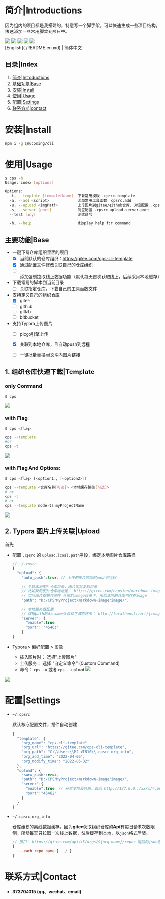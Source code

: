 # 简介|Introductions

因为组内的项目都是我搭建的，特意写一个脚手架，可以快速生成一些项目结构，快速添加一些常用脚本到项目中。

<div>
    <img flex="left" src="https://img.shields.io/badge/npm-%3E%3D6.x-blue"/>
    <img flex="left" src="https://img.shields.io/badge/node-%3E%3D16.11-brightgreen"/>
    <img flex="left" src="https://img.shields.io/github/license/caoxiemeihao/electron-vite-vue?style=flat"/>
    <img flex="left" src="https://img.shields.io/badge/JavaScript-F7DF1E?style=flat&logo=javascript&logoColor=white"/>
    <img flex="left" src="https://img.shields.io/badge/Sublime%20Text-FF9800?style=flat&logo=Sublime%20Text&logoColor=white"/>
</div>
[English](./README.en.md) | 简体中文



## 目录|Index

1. [简介|Introductions](#简介|Introductions)
2. [基础功能|Base](##基础功能|Base)
3. [安装|Install](#安装|Install)
4. [使用|Usage](#使用|Usage)
5. [配置|Settings](#配置|Settings)
6. [联系方式|contact](#联系方式|contact)


# 安装|Install

```bash
npm i -g @mucpsing/cli
```



# 使用|Usage

```bash
$ cps -h
Usage: index [options]

Options:
  -t, --template [tempaletName]  下载常用模板 .cpsrc.template
  -a, --add <script>             添加常用工具函数 .cpsrc.add
  -u, --upload <imgPath>         上传图片到gitee/github仓库, 对应配置 .cpsrc.upload
  -s, --server [port]            对应配置 .cpsrc.upload.server.port
  --test [any]                   测试命令

  -h, --help                     display help for command
```

## 主要功能|Base

- 一键下载仓库组织里面的项目
  - [x] 当前默认的仓库组织：https://gitee.com/cps-cli-template
  - [x] 通过配置文件修改关联自己的仓库组织
  - [ ] 添加强制拉取线上数据功能（默认每天首次获取线上，后续采用本地缓存）
- 下载常用的脚本到当前目录
  - [ ] 关联指定仓库，下载自己的工具函数文件
- 支持定义自己的组织仓库
  - [x] gitee
  - [ ] github
  - [ ] gitlab
  - [ ] bitbucket

- 支持Typora上传图片
  - [ ] picgo引擎上传
  - [x] 关联到本地仓库，且自动push到远程
  - [ ] 一键批量替换`md`文件内图片链接





## 1. 组织仓库快速下载|Template

### **only Command**

```bash
$ cps
```

![](screenshot/cps.gif)



### **with Flag:**

```bash
$ cps <flag>

cps --template
#or
cps -t
```

![](screenshot/cps@template.gif)





### **with Flag And Options:**

```bash
$ cps <flag> [<option1>, [<option2>]]

cps --template <仓库名称[可选]> <本地保存路径[可选]>
# or
cps -t
# or
cps --template node-ts myProjectName
```

![](screenshot/cps@template@projectName.gif)







## 2. Typora 图片上传关联|Upload

首先

- 配置 `.cpsrc` 的 `upload.lcoal.path`字段，绑定本地图片仓库路径

  ```js
  // ~/.cpsrc
  {
    "upload": {
      "auto_push":true, // 上传的图片的同时push到远程

      // 关联本地图片仓库目录，图片实际复制目录
      // 比如我的图片仓库地址是： https://gitee.com/capsion/markdown-image
      // 实际图片都是存放在 仓库的image目录下，所以本地的仓库也存在image
      "path": "D:/CPS/MyProject/markdown-image/image/",

      // 本地服务器配置
      // 根据path的dirname会自动生成态路由： http://localhonst:port/{image}/*.png|jpg
      "server": {
        "enable":true,
        "port": "45462"
      }
  }
  ```



- Typora > 偏好配置 > 图像
  - 插入图片时： 选择"上传图片"
  - 上传服务：  选择 "自定义命令" (Custom Command)
  - 命令： `cps -u` 或者 `cps --upload`
  ![](screenshot/cps@u.png)


![](screenshot/cps@u.gif)


# 配置|Settings

- `~/.cpsrc`

  默认核心配置文件，插件自动创建

  ```js
  {
    "template": {
      "org_name": "cps-cli-template",
      "org_url": "https://gitee.com/cps-cli-template",
      "org_path": "C:\\Users\\M2-WIN10\\.cpsrc.org_info",
      "org_add_time": "2022-04-05",
      "org_modify_time": "2022-05-02"
    },
    "upload": {
      "auto_push":true,
      "path": "D:/CPS/MyProject/markdown-image/image/",
      "server":{
        "enable":true, // 开启本地服务期，返回 http://127.0.0.1/xxxx/*.png 图片格式
        "port":"45462"
      }
    }
  }
  ```



- `~/.cpsrc.org_info`

  仓库组织的离线数据缓存，因为**gitee**获取组织仓库的**Api**有每日请求次数限制，所以每天只拉取一次线上数据，然后缓存到本地，以`json`格式存储。



  ```js
  // 接口： https://gitee.com/api/v5/orgs/${org_name}/repos 返回的json数据结果：
  {
    ...each_repo_name:{ ../ }
  }
  ```
  
  

# 联系方式|Contact

- **373704015 (qq、wechat、email)**
